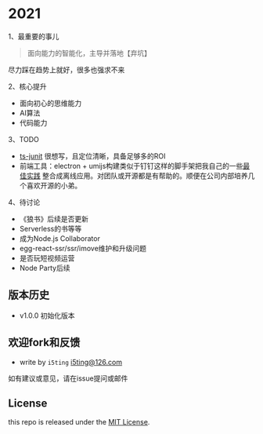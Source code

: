 # 2021

1、最重要的事儿

> 面向能力的智能化，主导并落地【弃坑】

尽力踩在趋势上就好，很多也强求不来

2、核心提升

- 面向初心的思维能力
- AI算法
- 代码能力

3、TODO

- [ts-junit](https://github.com/i5ting/ts-junit) 很想写，且定位清晰，具备足够多的ROI
- 前端工具：electron + umijs构建类似于钉钉这样的脚手架把我自己的一些[最佳实践](https://github.com/i5ting/i5ting-mac-init) 整合成离线应用。对团队或开源都是有帮助的。顺便在公司内部培养几个喜欢开源的小弟。

4、待讨论

- 《狼书》后续是否更新
- Serverless的书等等
- 成为Node.js Collaborator
- egg-react-ssr/ssr/imove维护和升级问题
- 是否玩短视频运营
- Node Party后续

## 版本历史

- v1.0.0 初始化版本

## 欢迎fork和反馈

- write by `i5ting` i5ting@126.com

如有建议或意见，请在issue提问或邮件

## License

this repo is released under the [MIT
License](http://www.opensource.org/licenses/MIT).

